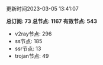 更新时间2023-03-05 13:41:07

**总订阅: 73**
**总节点: 1167**
**有效节点: 543**
- v2ray节点: 296
- ss节点: 185
- ssr节点: 13
- trojan节点: 49
